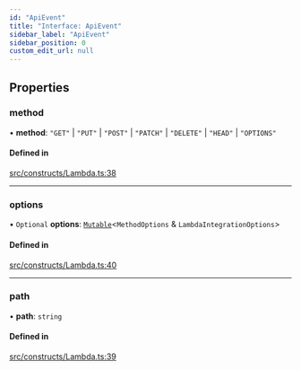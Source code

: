 ```yaml
---
id: "ApiEvent"
title: "Interface: ApiEvent"
sidebar_label: "ApiEvent"
sidebar_position: 0
custom_edit_url: null
---
```


## Properties

### method

• **method**: ``"GET"`` \| ``"PUT"`` \| ``"POST"`` \| ``"PATCH"`` \| ``"DELETE"`` \| ``"HEAD"`` \| ``"OPTIONS"``

#### Defined in

[src/constructs/Lambda.ts:38](https://github.com/matthewkeil/full-stack-pattern/blob/47a3018/src/constructs/Lambda.ts#L38)

___

### options

• `Optional` **options**: [`Mutable`](../modules#mutable)<`MethodOptions` & `LambdaIntegrationOptions`\>

#### Defined in

[src/constructs/Lambda.ts:40](https://github.com/matthewkeil/full-stack-pattern/blob/47a3018/src/constructs/Lambda.ts#L40)

___

### path

• **path**: `string`

#### Defined in

[src/constructs/Lambda.ts:39](https://github.com/matthewkeil/full-stack-pattern/blob/47a3018/src/constructs/Lambda.ts#L39)
